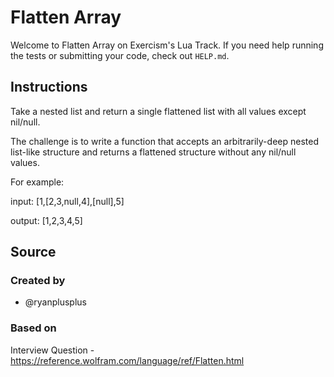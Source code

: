 # Flatten Array

Welcome to Flatten Array on Exercism's Lua Track.
If you need help running the tests or submitting your code, check out `HELP.md`.

## Instructions

Take a nested list and return a single flattened list with all values except nil/null.

The challenge is to write a function that accepts an arbitrarily-deep nested list-like structure and returns a flattened structure without any nil/null values.

For example:

input: [1,[2,3,null,4],[null],5]

output: [1,2,3,4,5]

## Source

### Created by

- @ryanplusplus

### Based on

Interview Question - https://reference.wolfram.com/language/ref/Flatten.html